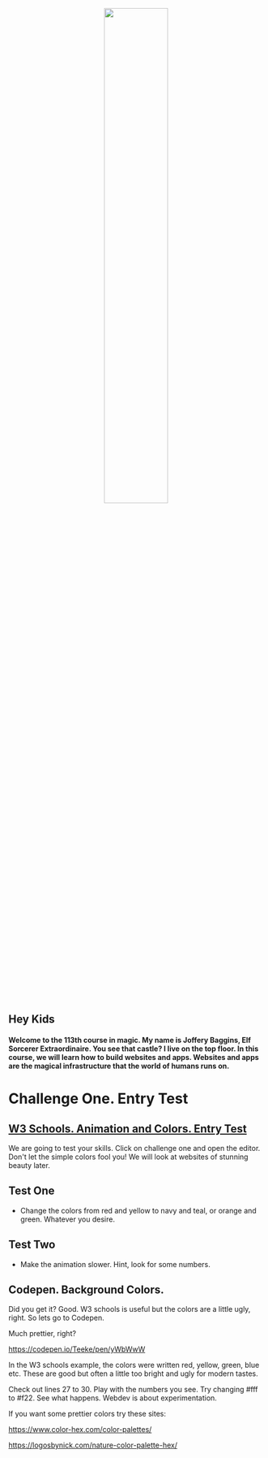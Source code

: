 <p align="center">
<img width="50%" src="http://i.imgur.com/5PdMIzK.jpg">
</p>


<h4 style="font-family: "impact";" Hey Kids,</h4>

<h2 style=”margin:0 0 0.5em 0;padding:0;color:#000000;font-family:’Impact’,Helvetica,’Arial Bold’,Arial,sans-serif;font-weight:normal;font-style:normal;font-size:25px;line-height:27px;text-align:center;”>Hey Kids</h2>

#### Welcome to the 113th course in magic. My name is Joffery Baggins, Elf Sorcerer Extraordinaire. You see that castle? I live on the top floor. In this course, we will learn how to build websites and apps. Websites and apps are the magical infrastructure that the world of humans runs on. 

# Challenge One. Entry Test

## [W3 Schools. Animation and Colors. Entry Test](https://www.w3schools.com/css/tryit.asp?filename=trycss3_animation1)

We are going to test your skills. Click on challenge one and open the editor. Don't let the simple colors fool you! We will look at websites of stunning beauty later. 

## Test One

- Change the colors from red and yellow to navy and teal, or orange and green. Whatever you desire.

## Test Two

- Make the animation slower. Hint, look for some numbers. 


## Codepen. Background Colors. 

Did you get it? Good. W3 schools is useful but the colors are a little ugly, right. So lets go to Codepen.

Much prettier, right?

https://codepen.io/Teeke/pen/yWbWwW

In the W3 schools example, the colors were written red, yellow, green, blue etc. These are good but often a little too bright and ugly for modern tastes. 

Check out lines 27 to 30. Play with the numbers you see. Try changing #fff to #f22. See what happens. Webdev is about experimentation. 

If you want some prettier colors try these sites:

https://www.color-hex.com/color-palettes/

https://logosbynick.com/nature-color-palette-hex/



